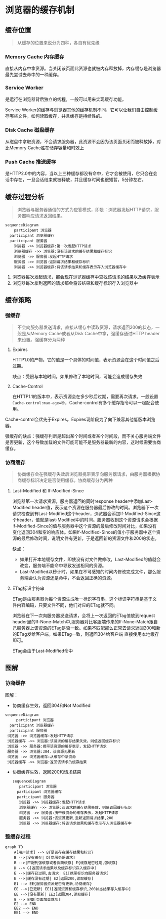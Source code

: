 # 浏览器的缓存机制

## 缓存位置

> 从缓存的位置来说分为四种，各自有优先级

### Memory Cache 内存缓存

直接从内存中拿资源。当关闭该页面此资源也就被内存释放掉，内存缓存是浏览器最先尝试去命中的一种缓存。

### Service Worker

是运行在浏览器背后独立的线程，一般可以用来实现缓存功能。

Service Worker的缓存与浏览器其他的缓存机制不同，它可以让我们自由控制缓存哪些文件，如何读取缓存，并且缓存是持续性的。

### Disk Cache 磁盘缓存

从磁盘中拿取资源，不会请求服务器，此资源不会因为该页面关闭而被释放掉，对比Memory Cache胜在储存容量和时效上

### Push Cache 推送缓存

是HTTP2.0中的内容，当以上三种缓存都没有命中，它才会被使用，它只会在会话中存在，一旦会话结束就被释放，并且缓存时间也很短暂，5分钟左右。

## 缓存过程分析

> 浏览器与服务器通信的方式为应答模式，即是：浏览器发起HTTP请求，服务器响应请求返回结果。

```mermaid
sequenceDiagram
 	participant 浏览器
  participant 浏览器缓存
  participant 服务器
	浏览器 ->> 浏览器缓存:第一次发起HTTP请求
	浏览器缓存 ->> 浏览器:没有该请求的缓存结果和缓存标识
	浏览器 ->> 服务器:发起HTTP请求
	服务器 ->> 浏览器:返回请求结果和缓存标识
	浏览器 ->> 浏览器缓存:将该请求结果和缓存表示存入浏览器缓存中
```

1. 浏览器每次发起请求，都会现在浏览器缓存中查找该请求的结果以及缓存表示
2. 浏览器每次拿到返回的请求都会将该结果和缓存标识存入浏览器中

## 缓存策略

### 强缓存

> 不会向服务器发送请求，直接从缓存中读取资源，请求返回200的状态，一般是从Memory Cache或者从Disk Cache中拿，强缓存通过HTTP header来设置。强缓存分为两种

1. Expires

   HTTP1.0的产物，它的值是一个具体的时间值，表示资源会在这个时间值之后过期。

   缺点：受限与本地时间，如果修改了本地时间，可能会造成缓存失效

2. Cache-Control

   在HTTP1.1的版本中，表示资源会在多少秒后过期，需要再次请求。一般设置`Cache-control:max-age=秒`，Cache-control有多个缓存指令可以一起配合使用。

Cache-control会优先于Expires。Expires现阶段为了向下兼容其他低版本浏览器。

强缓存的缺点：强缓存判断是超出某个时间或者某个时间段，而不关心服务端文件是否更新，这个导致加载的文件可能可能不是服务器最新的内容，这时候需要协商缓存。

### 协商缓存

> 协商缓存会在强缓存失效后浏览器携带表示向服务器请求，由服务器根据协商缓存标识决定是否使用缓存。协商缓存分为两种

1. Last-Modified 和 If-Modified-Since

   浏览器第一次请求资源，服务器返回的同时response header中添加Last-Modified header值，表示这个资源在服务器最后修改的时间。浏览器下一次请求检查到有Last-Modified这个header，浏览器会添加If-Modified-Since这个header，值就是last-Modified中的时间。服务器收到这个资源请求会根据If-Modified-Since的值与服务器中这个资源的最后修改时间对比，如果没有变化返回304和空的响应体。如果If-Modified-Since的值小于服务器中这个资源的最后修改时间，说明文件有更新，于是返回新的资源文件和200的状态。

   缺点：

   + 如果打开本地缓存文件，即使没有对文件做修改，Last-Modified的值就会改变，服务端不能命中导致发送相同的资源。
   + Last-Modified以秒计时，如果在不可感知的时间内修改完成文件，那么服务端会认为资源还是命中，不会返回正确的资源。
   
2. ETag标识字符串

   ETag是由服务器为每个资源生成唯一标识字符串，这个标识字符串是基于文件内容编码，只要文件不同，他们对应的ETag就不同。

   浏览器在下一次向服务器发送请求，会将上一次返回的ETag值放到request header里的If-None-Match中,服务器对比客服端传来的If-None-Match跟自己服务器上该资源的ETag是否一致。如果不匹配那么正常去请求返回200和新的ETag发给客户端。如果ETag一致，则返回304给客户端 直接使用本地缓存即可。
   
   ETag会由于Last-Modified命中
   
## 图解

### 协商缓存

   图解：

   + 协商缓存生效，返回304和Not Modified

   ```mermaid
   sequenceDiagram
    	participant 浏览器
     participant 浏览器缓存
     participant 服务器
   	浏览器 ->> 浏览器缓存:发起HTTP请求
   	浏览器缓存 ->> 浏览器:该请求的缓存结果失效，则值返回缓存标识
   	浏览器 ->> 服务器:携带该资源的缓存表示，发起HTTP请求
   	服务器 ->> 浏览器:304，该资源无更新
   	浏览器 ->> 浏览器缓存:从缓存中拿资源
   	浏览器缓存 ->> 浏览器:返回该请求的缓存结果
   ```

   + 协商缓存失效，返回200和请求结果

     ```mermaid
     sequenceDiagram
      	participant 浏览器
       participant 浏览器缓存
       participant 服务器
     	浏览器 ->> 浏览器缓存:发起HTTP请求
     	浏览器缓存 ->> 浏览器:该请求的缓存结果失效，则值返回缓存标识
     	浏览器 ->> 服务器:携带该资源的缓存表示，发起HTTP请求
     	服务器 ->> 浏览器:该资源更新,重新返回请求结果,200
     	浏览器 ->> 浏览器缓存:将该请求结果和缓存表示存入浏览器缓存中
     ```

### 整缓存过程

```mermaid
graph TD
	A[用户请求] --> B{是否存在缓存结果和标识}
	B -->|没有缓存| D[向服务器请求]
	B -->|匹配到强缓存或者协商缓存| E{缓存是否过期,强缓存}
	D --> G[返回请求结果以及缓存标识存入缓存中]
	E -->|缓存已过期,去请求| E1[携带标识向服务器请求]
	E -->|缓存没有过期| E2[返回200,读取缓存]
	E1 --> EE{服务器资源是否有更新,协商缓存}
	EE -->|已更新| EE1[返回资源和缓存标识,200状态结果存入缓存中]
	EE -->|没有更新| EE2[返回304,读取缓存]
	G --> END[页面加载成功]
	E2 --> END
	EE2 --> END
	EE1 --> END
```